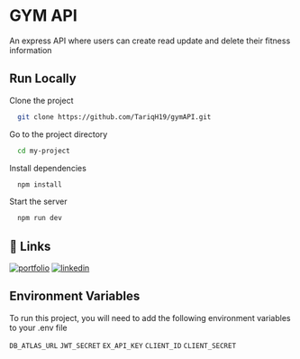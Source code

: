 # GYM API

An express API where users can create read update and delete their fitness information

## Run Locally

Clone the project

```bash
  git clone https://github.com/TariqH19/gymAPI.git
```

Go to the project directory

```bash
  cd my-project
```

Install dependencies

```bash
  npm install
```

Start the server

```bash
  npm run dev
```

## 🔗 Links

[![portfolio](https://img.shields.io/badge/my_portfolio-000?style=for-the-badge&logo=ko-fi&logoColor=white)](https://tariqh-portfolio.vercel.app/)
[![linkedin](https://img.shields.io/badge/linkedin-0A66C2?style=for-the-badge&logo=linkedin&logoColor=white)](https://www.linkedin.com/in/tariq-horan/)

## Environment Variables

To run this project, you will need to add the following environment variables to your .env file

`DB_ATLAS_URL`
`JWT_SECRET`
`EX_API_KEY`
`CLIENT_ID`
`CLIENT_SECRET`
